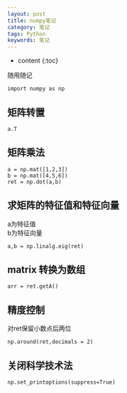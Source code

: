 ```yaml
---
layout: post
title: numpy笔记
category: 笔记
tags: Python
keywords: 笔记
---
```



* content
{:toc}

随用随记

```
import numpy as np
```

## 矩阵转置
```
a.T
```

## 矩阵乘法

```
a = np.mat([1,2,3])
b = np.mat([4,5,6])
ret = np.dot(a,b)
```

## 求矩阵的特征值和特征向量
a为特征值  
b为特征向量  
```
a,b = np.linalg.eig(ret)
```

## matrix 转换为数组

```
arr = ret.getA()
```

## 精度控制

对ret保留小数点后两位
```
np.around(ret,decimals = 2)
```

## 关闭科学技术法

```
np.set_printoptions(suppress=True)
```